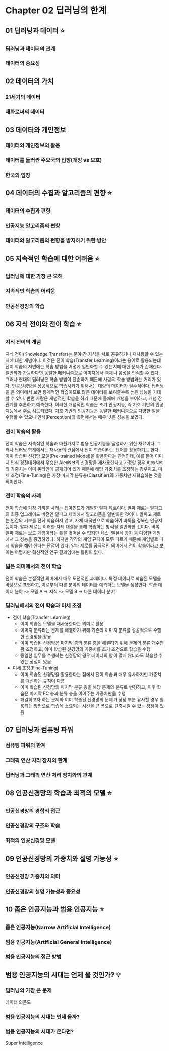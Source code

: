 # Chapter 02 딥러닝의 한계
## 01 딥러닝과 데이터 :star:
### 딥러닝과 데이터의 관계

### 데이터의 중요성

## 02 데이터의 가치
### 21세기의 데이터

### 재화로써의 데이터

## 03 데이터와 개인정보
### 데이터와 개인정보의 활용

### 데이터를 둘러싼 주요국의 입장(개방 vs 보호)

### 한국의 입장

## 04 데이터의 수집과 알고리즘의 편향 :star:
### 데이터의 수집과 편향

### 인공지능 알고리즘의 편향

### 데이터와 알고리즘의 편향을 방지하기 위한 방안

## 05 지속적인 학습에 대한 어려움 :star:
### 딥러닝에 대한 가장 큰 오해

### 지속적인 학습의 어려움

### 인공신경망의 학습

## 06 지식 전이와 전이 학습 :star:
### 지식 전이의 개념
지식 전이(Knowledge Transfer)는 분야 간 지식을 서로 공유하거나 재사용할 수 있는지에 대한 개념이다. 이것은 전이 학습(Transfer Learning)이라는 용어로 활용되는데 전이 학습의 저변에는 학습 방법을 어떻게 일반화할 수 있는지에 대한 문제가 존재한다. 일반화가 가능하다면 동일한 메커니즘으로 이미지에서 객체나 음성을 인식할 수 있다. 그러나 현대의 딥러닝은 학습 방법이 단순하기 때문에 사람의 학습 방법과는 거리가 있다. 인공신경망을 성공적으로 학습시키기 위해서는 대량의 데이터가 필수적이다. 딥러닝을 큰 의미에서 보면 통계적인 학습이므로 많은 데이터를 보여줄수록 높은 성능을 기대할 수 있다. 반면 사람은 개념적인 학습을 하기 때문에 물체에 개념을 부여하고, 개념 간 관계를 추론하고 예측한다. 이러한 개념적인 학습은 초기 인공지능, 즉 기호 기반의 인공지능에서 주로 시도되었다. 기호 기반의 인공지능은 동일한 메커니즘으로 다양한 일을 수행할 수 있으나 인식(Perception)의 측면에서는 매우 낮은 성능을 보였다.

### 전이 학습의 활용
전이 학습은 지속적인 학습과 마찬가지로 범용 인공지능을 달성하기 위한 재료이다. 그러나 딥러닝 학계에서는 재사용의 관점에서 전이 학습이라는 단어를 활용하기도 한다. 이미 학습된 신경망 모델(Pre-trained Model)을 활용한다는 관점인데, 예를 들어 이미지 인식 경진대회에서 우승한 AlexNet의 신경망을 재사용한다고 가정할 경우 AlexNet의 가중치는 이미 온라인에 공개되어 있기 때문에 해당 가중치를 조정하는 경우이고, 미세 조정(Fine-Tuning)은 가장 마지막 분류층(Classifier)의 가중치만 재학습하는 것을 의미한다.

### 전이 학습의 사례
전이 학습에 가장 가까운 사례는 딥마인드가 개발한 알파 제로이다. 알파 제로는 알파고의 최종 업그레이드 버전인 알파고 제러에서 알고리즘을 일반화한 것이다. 알파고 제로는 인간의 기보를 전혀 학습하지 않고, 자체 대국만으로 학습하여 바둑을 정복한 인공지능이다. 알파 제로는 이러한 자체 대결을 통해 학습하는 방식을 일반화한 것이다. 비록 알파 제로는 보드 게임이라는 틀을 벗어날 수 없지만 체스, 일본식 장기 등 다양한 게임에서 그 성능을 증명하였다. 하지만 각각의 게임 규칙이 모두 다르기 때문에 게임별로 다시 학습을 해야 한다는 단점이 있다. 알파 제로를 궁극적인 의미에서 전이 학습이라고 보이는 어렵지만 혁신적인 연구 결과임에는 틀림이 없다.

### 넓은 의미에서의 전이 학습
전이 학습은 본질적인 의미에서 매우 도전적인 과제이다. 특정 데이터로 학습된 모델을 바탕으로 표현하고, 이로부터 다른 분야의 데이터를 예측하는 모델을 생성한다. 
학습 데이터 분야 -> 모델 A -> 지식 -> 모델 B -> 다른 데이터 분야

### 딥러닝에서의 전이 학습과 미세 조정
- 전이 학습(Transfer Learning) 
  - 이미 학습된 모델을 재사용한다는 의미로 활용
  - 이미지 분류라는 문제를 해결하기 위해 기존의 이미지 분류를 성공적으로 수행한 신경망을 활용
  - 이미 학습된 신경망은 마지막 층의 분류 층을 해결하기 위해 문제의 분류 개수만큼 조정하고, 이미 학습된 신경망의 가중치를 초기 조건으로 학습을 수행
  - 동일한 임무를 수행하는 신경망의 경우 데이터의 양이 많지 않더라도 학습할 수 있는 장점이 있음
- 미세 조정(Fine-Tuning)
  - 이미 학습된 신경망을 활용한다는 점에서 전이 학습과 매우 유사하지만 가중치를 갱신하는 규칙이 다름
  - 이미 학습된 신경망의 마지막 분류 층을 해당 문제의 분류로 변경하고, 이후 학습은 마지막 FC 층과 분류 층을 이어주는 가중치만을 수행
  - 해결하고자 하는 문제와 이미 학습된 신경망의 문제가 상당 부분 유사할 경우 활용되는 방법으로 학습에 소요되는 시간을 큰 폭으로 단축시킬 수 있는 장점이 있음

## 07 딥러닝과 컴퓨팅 파워
### 컴퓨팅 파워의 한계

### 그래픽 연산 처리 장치의 한계

### 딥러닝과 그래픽 연산 처리 장치와의 관계

## 08 인공신경망의 학습과 최적의 모델 :star:
### 인공신경망의 경험적 접근

### 인공신경망의 구조와 학습

### 최적의 인공신경망 모델

## 09 인공신경망의 가중치와 설명 가능성 :star:
### 인공신경망 가중치의 의미

### 인공신경망의 설명 가능성과 중요성

## 10 좁은 인공지능과 범용 인공지능 :star:
### 좁은 인공지능(Narrow Artificial Intelligence)

### 범용 인공지능(Artificial General Intelligence)

### 범용 인공지능의 접근 방법

## 범용 인공지능의 시대는 언제 올 것인가? :bulb:
### 딥러닝의 가장 큰 문제
데이터 의존도

### 범용 인공지능의 시대는 언제 올까?

### 범용 인공지능의 시대가 온다면?
Super Intelligence

